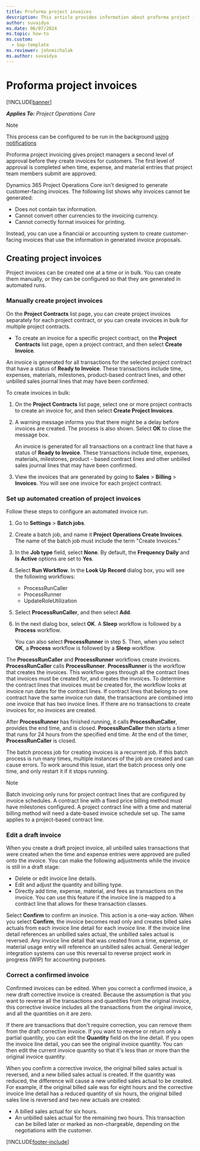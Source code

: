 ```yaml
---
title: Proforma project invoices
description: This article provides information about proforma project invoices in Project Operations.
author: suvaidya
ms.date: 06/07/2024
ms.topic: how-to
ms.custom: 
  - bap-template
ms.reviewer: johnmichalak
ms.author: suvaidya
---
```


# Proforma project invoices

[!INCLUDE[banner](../../includes/banner.md)]

_**Applies To:** Project Operations Core_

> [!NOTE]
> This process can be configured to be run in the background [using notifications](../../proforma-invoicing/long-running-jobs.md)

Proforma project invoicing gives project managers a second level of approval before they create invoices for customers. The first level of approval is completed when time, expense, and material entries that project team members submit are approved.

Dynamics 365 Project Operations  Core isn't designed to generate customer-facing invoices. The following list shows why invoices cannot be generated:

- Does not contain tax information.
- Cannot convert other currencies to the invoicing currency.
- Cannot correctly format invoices for printing.

Instead, you can use a financial or accounting system to create customer-facing invoices that use the information in generated invoice proposals.

## Creating project invoices

Project invoices can be created one at a time or in bulk. You can create them manually, or they can be configured so that they are generated in automated runs.

### Manually create project invoices 

On the **Project Contracts** list page, you can create project invoices separately for each project contract, or you can create invoices in bulk for multiple project contracts.

   - To create an invoice for a specific project contract, on the **Project Contracts** list page, open a project contract, and then select **Create Invoice**.

   An invoice is generated for all transactions for the selected project contract that have a status of **Ready to Invoice**. These transactions include time, expenses, materials, milestones, product-based contract lines, and other unbilled sales journal lines that may have been confirmed.

To create invoices in bulk:

1. On the **Project Contracts** list page, select one or more project contracts to create an invoice for, and then select **Create Project Invoices**.
2. A warning message informs you that there might be a delay before invoices are created. The process is also shown. Select **OK** to close the message box.

   An invoice is generated for all transactions on a contract line that have a status of **Ready to Invoice**. These transactions include time, expenses, materials, milestones, product - based contract lines and other unbilled sales journal lines that may have been confirmed.

3. View the invoices that are generated by going to **Sales** \> **Billing** \> **Invoices**. You will see one invoice for each project contract.

### Set up automated creation of project invoices 

Follow these steps to configure an automated invoice run.

1. Go to **Settings** \> **Batch jobs**.
2. Create a batch job, and name it **Project Operations Create Invoices**. The name of the batch job must include the term "Create Invoices."
3. In the **Job type** field, select **None**. By default, the **Frequency Daily** and **Is Active** options are set to **Yes**.
4. Select **Run Workflow**. In the **Look Up Record** dialog box, you will see the following workflows:

    - ProcessRunCaller
    - ProcessRunner
    - UpdateRoleUtilization

5. Select **ProcessRunCaller**, and then select **Add**.
6. In the next dialog box, select **OK**. A **Sleep** workflow is followed by a **Process** workflow.

    You can also select **ProcessRunner** in step 5. Then, when you select **OK**, a **Process** workflow is followed by a **Sleep** workflow.

The **ProcessRunCaller** and **ProcessRunner** workflows create invoices. **ProcessRunCaller** calls **ProcessRunner**. **ProcessRunner** is the workflow that creates the invoices. This workflow goes through all the contract lines that invoices must be created for, and creates the invoices. To determine the contract lines that invoices must be created for, the workflow looks at invoice run dates for the contract lines. If contract lines that belong to one contract have the same invoice run date, the transactions are combined into one invoice that has two invoice lines. If there are no transactions to create invoices for, no invoices are created.

After **ProcessRunner** has finished running, it calls **ProcessRunCaller**, provides the end time, and is closed. **ProcessRunCaller** then starts a timer that runs for 24 hours from the specified end time. At the end of the timer, **ProcessRunCaller** is closed.

The batch process job for creating invoices is a recurrent job. If this batch process is run many times, multiple instances of the job are created and can cause errors. To work around this issue, start the batch process only one time, and only restart it if it stops running.

> [!NOTE]
> Batch invoicing only runs for project contract lines that are configured by invoice schedules. A contract line with a fixed price billing method must have milestones configured. A project contract line with a time and material billing method will need a date-based invoice schedule set up. The same applies to a project-based contract line.      
 
### Edit a draft invoice

When you create a draft project invoice, all unbilled sales transactions that were created when the time and expense entries were approved are pulled onto the invoice. You can make the following adjustments while the invoice is still in a draft stage:

- Delete or edit invoice line details.
- Edit and adjust the quantity and billing type.
- Directly add time, expense, material, and fees as transactions on the invoice. You can use this feature if the invoice line is mapped to a contract line that allows for these transaction classes.

Select **Confirm** to confirm an invoice. This action is a one-way action. When you select **Confirm**, the invoice becomes read only and creates billed sales actuals from each invoice line detail for each invoice line. If the invoice line detail references an unbilled sales actual, the unbilled sales actual is reversed. Any invoice line detail that was created from a time, expense, or material usage entry will reference an unbilled sales actual. General ledger integration systems can use this reversal to reverse project work in progress (WIP) for accounting purposes.

### Correct a confirmed invoice

Confirmed invoices can be edited. When you correct a confirmed invoice, a new draft corrective invoice is created. Because the assumption is that you want to reverse all the transactions and quantities from the original invoice, this corrective invoice includes all the transactions from the original invoice, and all the quantities on it are zero.

If there are transactions that don't require correction, you can remove them from the draft corrective invoice. If you want to reverse or return only a partial quantity, you can edit the **Quantity** field on the line detail. If you open the invoice line detail, you can see the original invoice quantity. You can then edit the current invoice quantity so that it's less than or more than the original invoice quantity.

When you confirm a corrective invoice, the original billed sales actual is reversed, and a new billed sales actual is created. If the quantity was reduced, the difference will cause a new unbilled sales actual to be created. For example, if the original billed sale was for eight hours and the corrective invoice line detail has a reduced quantity of six hours, the original billed sales line is reversed and two new actuals are created:

- A billed sales actual for six hours.
- An unbilled sales actual for the remaining two hours. This transaction can be billed later or marked as non-chargeable, depending on the negotiations with the customer.



[!INCLUDE[footer-include](../../includes/footer-banner.md)]
